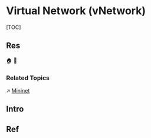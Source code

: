 # Virtual Network (vNetwork)

[TOC]



## Res
🏠 
🚧 


### Related Topics
↗ [Mininet](../../../Network%20Emulators/Mininet.md)



## Intro



## Ref
